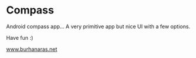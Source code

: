 Compass
=======

Android compass app... A very primitive app but nice UI with a few options.

Have fun :)

www.burhanaras.net




